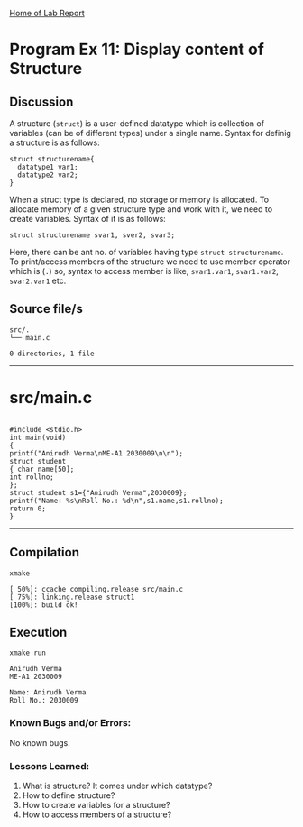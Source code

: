 [Home of Lab Report](../lab.html)

# Program Ex 11: Display content of Structure

## Discussion

A structure (`struct`) is a user-defined datatype which is collection of variables (can be of different types) under a single name. Syntax for definig a structure is as follows:  
```
struct structurename{
  datatype1 var1;
  datatype2 var2;
}
```
When a struct type is declared, no storage or memory is allocated. To allocate memory of a given structure type and work with it, we need to create variables. Syntax of it is as follows:  
```
struct structurename svar1, sver2, svar3;
```  
Here, there can be ant no. of variables having type `struct structurename`.  
To print/access members of the structure we need to use member operator which is (`.`) so, syntax to access member is like, `svar1.var1`, `svar1.var2`, `svar2.var1` etc.


## Source file/s

```
src/.
└── main.c

0 directories, 1 file
```

---


# src/main.c

```

#include <stdio.h>
int main(void)
{
printf("Anirudh Verma\nME-A1 2030009\n\n");
struct student
{ char name[50];
int rollno;
};
struct student s1={"Anirudh Verma",2030009};
printf("Name: %s\nRoll No.: %d\n",s1.name,s1.rollno);
return 0;
}

```

---

## Compilation

```
xmake

[ 50%]: ccache compiling.release src/main.c
[ 75%]: linking.release struct1
[100%]: build ok!

```

## Execution
```
xmake run

Anirudh Verma
ME-A1 2030009

Name: Anirudh Verma
Roll No.: 2030009

```

### Known Bugs and/or Errors:

No known bugs.

### Lessons Learned:

1. What is structure? It comes under which datatype?
2. How to define structure?
3. How to create variables for a structure?
4. How to access members of a structure?
